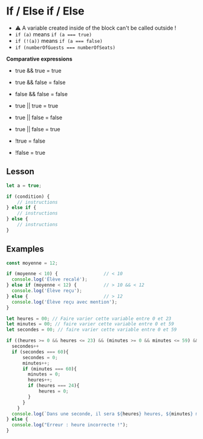 # If / Else if / Else

- :warning: A variable created inside of the block can't be called outside !
- ```if (a)``` means ```if (a === true)```
- ```if (!(a))``` means ```if (a === false)```
- ```if (numberOfGuests === numberOfSeats)```

**Comparative expressions**
* true && true = true
* true && false = false
* false && false = false

* true || true = true
* true || false = false
* true || false = true

* !true = false
* !false = true

## Lesson
```javascript
let a = true;

if (condition) {
    // instructions
} else if {
    // instructions
} else {
    // instructions
}
```

## Examples
```javascript
const moyenne = 12;

if (moyenne < 10) {                 // < 10
  console.log('Élève recalé');
} else if (moyenne < 12) {          // > 10 && < 12
  console.log('Élève reçu');
} else {                            // > 12
  console.log('Élève reçu avec mention');
}
```
```javascript
let heures = 00; // Faire varier cette variable entre 0 et 23
let minutes = 00; // faire varier cette variable entre 0 et 59
let secondes = 00; // faire varier cette variable entre 0 et 59

if ((heures >= 0 && heures <= 23) && (minutes >= 0 && minutes <= 59) && (secondes >= 0 && secondes <= 59)) {
  secondes++
  if (secondes === 60){
      secondes = 0;
      minutes++;
      if (minutes === 60){
        minutes = 0;
        heures++;
        if (heures === 24){
            heures = 0;
        }
      }
    }
  console.log(`Dans une seconde, il sera ${heures} heures, ${minutes} minutes et ${secondes} secondes`);
} else {
  console.log("Erreur : heure incorrecte !");
}
```
